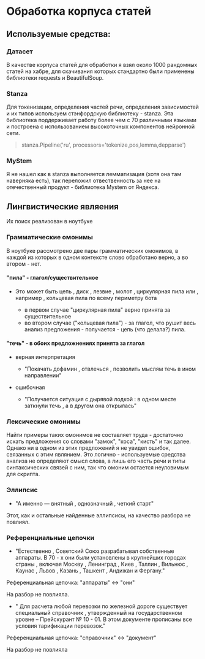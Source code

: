 # Обработка корпуса статей

## Используемые средства:

### Датасет

В качестве корпуса статей для обработки я взял около 1000 рандомных статей на хабре, для скачивания которых стандартно были применены библиотеки requests и BeautifulSoup.

### Stanza

Для токенизации, определения частей речи, определения зависимостей и их типов используем стэнфордскую библиотеку - stanza. Эта библиотека поддерживает работу более чем с 70 различными языками и построена с использованием высокоточных компонентов нейронной сети.

> stanza.Pipeline('ru', processors='tokenize,pos,lemma,depparse')

### MyStem

Я не нашел как в stanza выполняется лемматизация (хотя она там наверняка есть), так переложил отвественность за нее на отечественный продукт - библиотека Mystem от Яндекса.

## Лингвистические являения 

Их поиск реализован в ноутбуке

### Грамматические омонимы 

В ноутбуке рассмотрено две пары грамматических омонимов, в каждой из которых в одном контексте слово обработано верно, а во втором - нет.

#### "пила" - глагол/существительное
+ Это   может   быть   цепь ,  диск ,  лезвие ,  молот ,  циркулярная   пила   или ,  например ,  кольцевая   пила   по   всему   периметру   бота

  + в первом случае "циркулярная пила" верно принята за существительное
  + во втором случае ("кольцевая пила") - за глагол, что рушит весь анализ предложения - получается - цепь (что делала?) пила.

#### "течь" - в обоих предложнениях принята за глагол
+ верная интерпретация 
  + "Покачать   дофамин ,  отвлечься ,  позволить   мыслям   течь   в   ином   направлении"

+ ошибочная
  + "Получается   ситуация   с   дырявой   лодкой :  в   одном   месте   заткнули   течь ,  а   в   другом   она   открылась"

### Лексические омонимы

Найти примеры таких омонимов не составляет труда - достаточно искать предложения со словами "замок", "коса", "кисть" и так далее. Однако ни в одном из этих предложений я не увидел ошибок, связанных с этим являнием. Это логично - используемые средства анализа не определяют смысл слова, а лишь его часть речи и типы синтаксических связей с ним, так что омоним остается неуловимым для скрипта.


### Эллипсис

+ "А   именно  —  внятный ,  однозначный ,  четкий   старт"

Этот, как и остальные найденные эллипсисы, на качество разбора не повлиял.

### Референциальные цепочки

+ "Естественно ,  Советский   Союз   разрабатывал   собственные   аппараты.  В   70 - х   они   были   установлены   в   крупнейших   городах   страны ,  включая   Москву ,  Ленинград ,  Киев ,  Таллин ,  Вильнюс ,  Каунас ,  Львов ,  Казань ,  Ташкент ,  Андижан   и   Фергану."

Референциальная цепочка: "аппараты" <-> "они"

На разбор не повлияла.

+ " Для   расчета   любой   перевозки   по   железной   дороге   существует   специальный   справочник ,  утвержденный   на   государственном   уровне  –  Прейскурант   № 10 - 01. В   этом   документе   прописаны   все   условия   тарификации   перевозок."

Референциальная цепочка: "справочник" <-> "документ"

На разбор не повлияла




